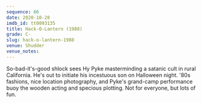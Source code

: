 ```yaml
---
sequence: 66
date: 2020-10-28
imdb_id: tt0093135
title: Hack-O-Lantern (1988)
grade: C-
slug: hack-o-lantern-1988
venue: Shudder
venue_notes:
---
```


So-bad-it's-good shlock sees Hy Pyke masterminding a satanic cult in rural California. He's out to initiate his incestuous son on Halloween night. '80s fashions, nice location photography, and Pyke's grand-camp performance buoy the wooden acting and specious plotting. Not for everyone, but lots of fun.
